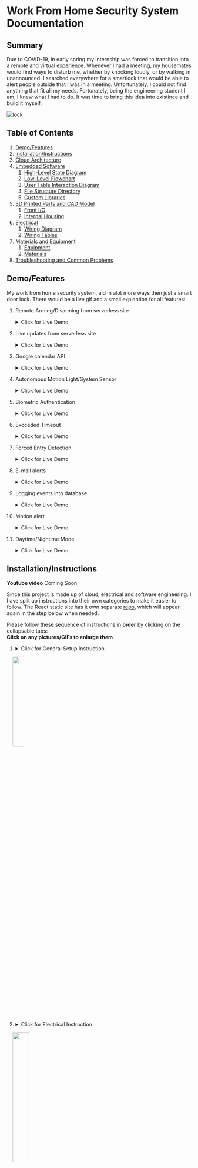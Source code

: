 # Work From Home Security System Documentation

## Summary
Due to COVID-19, in early spring my internship was forced to transition into a remote and virtual experience. Whenever I had a meeting, my housemates would find ways to disturb me, whether by knocking loudly, or by walking in unannounced. I searched everywhere for a smartlock that would be able to alert people outside that I was in a meeting. Unfortunately, I could not find anything that fit all my needs. Fortunately, being the engineering student I am, I knew what I had to do. It was time to bring this idea into existince and build it myself. 

<!--- ! This is the scanning picture [Project_Image](https://github.com/KevyVo/Smart-Doorlock/blob/table/Images/finger.jpg) -->
![lock](media/Gif/calendar.gif)

## Table of Contents

1. [Demo/Features](https://github.com/KevyVo/wfh-security-system#demofeatures)
2. [Installation/Instructions](https://github.com/KevyVo/wfh-security-system#installationinstructions)
3. [Cloud Architecture](https://github.com/KevyVo/wfh-security-system#cloud-architecture)
4. [Embedded Software](https://github.com/KevyVo/wfh-security-system#embedded-software)
   1. [High-Level State Diagram](https://github.com/KevyVo/wfh-security-system#high-level-state-diagram)
   2. [Low-Level Flowchart](https://github.com/KevyVo/wfh-security-system#low-level-flowchart)
   3. [User Table Interaction Diagram](https://github.com/KevyVo/wfh-security-system#user-table-interaction-diagram)
   4. [File Structure Directory](https://github.com/KevyVo/wfh-security-system#file-structure-directory)
   5. [Custom Libraries](https://github.com/KevyVo/wfh-security-system#custom-libraries)
5. [3D Printed Parts and CAD Model](https://github.com/KevyVo/wfh-security-system#3d-printed-parts-and-cad-model)
   1. [Front I/O](https://github.com/KevyVo/wfh-security-system#front-io)
   2. [Internal Housing](https://github.com/KevyVo/wfh-security-system#internal-housing)
6. [Electrical](https://github.com/KevyVo/wfh-security-system#electrical-1)
   1. [Wiring Diagram](https://github.com/KevyVo/wfh-security-system#wiring-diagram)
   2. [Wiring Tables](https://github.com/KevyVo/wfh-security-system#wiring-tables)
7. [Materials and Equipment](https://github.com/KevyVo/wfh-security-system#materials-and-equipment)
   1. [Equipment](https://github.com/KevyVo/wfh-security-system#equipment)
   2. [Materials](https://github.com/KevyVo/wfh-security-system#materials)
8. [Troubleshooting and Common Problems](https://github.com/KevyVo/wfh-security-system#troubleshooting-and-common-problems)

## Demo/Features

My work from home security system, aid in alot more ways then just a smart door lock. There would be a live gif and a small explantion for all features:

1.  Remote Arming/Disarming from serverless site</br><details> 
     <summary>Click for Live Demo</summary>
     
     ### Override Trigger
     1. In the gif the main.py file is waiting for a trigger when the user want to diable the alarm system.
        - ![unlock](media/Gif/unlock_override.gif)
     2. In the gif the main.py file is waiting for a trigger when the user want to arm the alarm system.
        - ![lock](media/Gif/lock_overide.gif)
   </details>

2.  Live updates from serverless site</br><details> 
     <summary>Click for Live Demo</summary>
     
     ### Live update
     - Will update all information relating to the last or cuurent state of the door, either by moblie browser or web browser.
       - ![web](media/Gif/site.gif)
       - <img src="media/Gif/mobilesite.gif" width="38%" height="38%">
   </details>

3.  Google calendar API</br><details> 
     <summary>Click for Live Demo</summary>
     
     ### Google Calendar
     - This will read continously from your google work calendar and alert other outside your door not to distrub during these hours.
       - ![google](media/Gif/calender2.gif)
   </details>

4.  Autonomous Motion Light/System Sensor</br><details> 
     <summary>Click for Live Demo</summary>
     
     ### Light/System Sensor
     - The light and security system will turn on with motion and turn off after 5 mins of no activity. The sensor will work in the darkest condtions.
       - ![dark](media/Gif/dark2.gif)
   </details>

5.  Biometric Authentication</br><details> 
     <summary>Click for Live Demo</summary>
     
     ### Fingerprint Scanner
     - Authenticate authorize user to gain access to the room with their pre-regsiter fingerprint, the light will also blink a certain colour depending on the assessment. It will also save any fail fingerprint on local storage for identifying potential unauthorized events.
       - Correct Fingerprint (Blink Green)
       - ![correct](media/Gif/correct.gif)
       - Incorrect Fingerprint (Blink Red)
       - ![Incorrect](media/Gif/incorrect.gif)
   </details>

6.  Excceded Timeout</br><details> 
     <summary>Click for Live Demo</summary>
     
     ### Timeout
     - Will set a timeout of 5 mins after 3 continous authenication failures, every addtion failure will be (timeout= tries * 5 mins). This will reset after one correct authernication. It will also save any fail fingerprint on local storage for identifying potential unauthorized events.
       - ![timeout](media/Gif/timeout.gif)
   </details>

7.  Forced Entry Detection</br><details> 
     <summary>Click for Live Demo</summary>
     
     ### Forced Entry Detection
     - Will sound an alarm once the door is open with any proper autheication or break in. The alarm will only turn off once a authenticated fingerprint has reset the alarm.
       - ![fsd](media/Gif/fed.gif)
   </details>

8.  E-mail alerts</br><details> 
     <summary>Click for Live Demo</summary>
     
     ### Alerts
     - There are 3 events that will send e-mails on
      1. Force Entry Dectection Triggered
          + ![force](media/Images/Screenshots/Force.PNG)
      2. Correct fingerprint to deactivate the alarm
          + ![reset](media/Images/Screenshots/Reset.PNG)
      3. Fail fingerprint with the fail printed attached to e-mail (In real e-mail the fingerprint would not be blurred)
          + ![fail](media/Images/Screenshots/Failed.PNG)
   </details>

9.  Logging events into database</br><details> 
     <summary>Click for Live Demo</summary>
     
     ### Logging
     - Will recored all events of the state of the door in a database for security purposes.
       - ![database](https://github.com/KevyVo/Smart-Doorlock/blob/master/Images/Screenshots/database.PNG)
   </details>

10.  Motion alert</br><details> 
     <summary>Click for Live Demo</summary>
     
     ### Logging
     - Red and Green light will blink simultaneously if there is motion on the other side of the door.
       - ![motiond](media/Gif/omotion.gif)
   </details>

11.  Daytime/Nightime Mode</br><details> 
     <summary>Click for Live Demo</summary>
     
     ### Sound Change
     1.  8AM - 8PM the alarm buzzer will make sound when in use
     2.  8PM - 8AM the alarm buzzer will be disable for nightime use
         - ![dn](media/Images/Daynight.png)
   </details>

## Installation/Instructions

**Youtube video**
Coming Soon
<!--- [![IMAGE ALT TEXT HERE](http://img.youtube.com/vi/YOUTUBE_VIDEO_ID_HERE/0.jpg)](http://www.youtube.com/watch?v=YOUTUBE_VIDEO_ID_HERE) -->

Since this project is made up of cloud, electrical and software engineering. I have split up instructions into their own categories to make it easier to follow. 
The React static site has it own separate [repo](https://github.com/KevyVo/wfh-serverless-site), which will appear again in the step below when needed.

Please follow these sequence of instructions in **order** by clicking on the collapsable tabs:</br> **Click on any pictures/GIFs to enlarge them**

1.  <details>
     <summary>Click for General Setup Instruction</summary>
     
     ### General Setup
     1. Gather the materials and make sure you have aquired or have access to the required equipment, found [here](https://github.com/KevyVo/Smart-Doorlock#materials-and-equipment)
     2. Start the 3D print of the Front and Back IO, these prints will take about 1-2 days to 3D print, click here for [files](https://github.com/KevyVo/Smart-Doorlock/tree/master/Cad)
        + There should be 4 total seprate prints
        + These prints will take 1-2 days depending if you deviate from the recommended print settings
        + If you use prusasilcer like me, I highly recommend using these settings here
        + You can find the files here 
     3. Setup the Raspberry Pi
        + RECONMEND: I would use remote access methods like VNC Viewer or SSH, it makes it much easier to control the pi instead of direct connection
        1. Please follow this setup tutorial [here](https://www.tomshardware.com/reviews/raspberry-pi-headless-setup-how-to,6028.html), once completed move onto step b
        2. Please clone this repo to the pi <br/>```git clone https://github.com/KevyVo/Smart-Doorlock ```
        3. cd into the the requirements folder<br/> ```cd Smart-Doorlock/requirments/```
        4. Install the requirements<br/> ```pip install -r require2.txt -r require3.txt```
           + You can also do this inside a virtual environment(venv) if you want
     4. Move onto the Electrical Instructions
   </details>
        &nbsp;&nbsp;&nbsp; <img src="https://github.com/KevyVo/Smart-Doorlock/blob/master/Images/CAD/Back/Back_wide.png" width="25%" height="25%">

2.  <details>
     <summary>Click for Electrical Instruction</summary>

     ### Electrical

     For a larger image of the wiring diagram and wiring table, please click [here](https://github.com/KevyVo/Smart-Doorlock#electrical-1)

     1. I would recomend testing all of your components indivdially first to see if there are any defects/problems
        1. Go to the Test directory
        2. Select desired component base on the python file
        3. Follow the comment instrutions in the py file of what gpio pins to connect to
        + If the python file does not run in the ide, run it in the terminal using python3 command</br> ```python3 component_name.py```
        + By doing this you will understand how each component behaves and interacts with each other, and assures that it is free of defect
     2. cd into the ```cd Smart-Doorlock/Components/pyfingerprint/example_enroll```
        + I am still working on a feature to enroll your fingerprint using a button on the static- please stay posted! For now, use this method, unless you want to help the project add to it :)
     3. Run the file either in the terminal or ide
        + Congrats! Your fingerprint has been enrolled locally to the system
     4. When connecting the dupoint connectors, make sure you can disconnect the male to female cable apart. This will be useful for mounting installtion later.
        + <img src="media\Images\Connected_separted.jpg" width="75%" height="75%">
        + <img src="media\Images\Connected_label.jpg" width="75%" height="75%">
     5. Label all cables like this; it make the rewiring installtion easier later on
        + <img src="media\Images\label_close.jpg" width="75%" height="75%">
     6. Connect and solder all the electical connections using this diagram and connection tables found here
        + RECOMMENDED: I personally connect all the connections and components on a protyping breadboard before moving onto the solderable PCB
        + <img src="media\Images\BB.jpg" width="75%" height="75%">
        + Run the script ```non-cloud base script```
     7. Run the non cloud base script, to test how all the components will work all together
        + If you see any warnings that do not effect your program, just ignore them for now
     8. If everything was successful please move onto Cloud instructions 
   </details>

   &nbsp;&nbsp;&nbsp; <img src="https://github.com/KevyVo/Smart-Doorlock/blob/master/Electrical/Images/Lock_wiring_bb.png" width="30%" height="30%">

3.  <details>
     <summary>Click for Cloud/Software Instruction</summary>

     If you want to read more about how the cloud architecture works please click [here](https://github.com/KevyVo/Smart-Doorlock#cloud-architecture)

     If you want to read more about the flow of the software, please click [here](https://github.com/KevyVo/Smart-Doorlock#embedded-software)

     ### AWS Setup
      1. Sign up for a AWS account (if you already have a account you can skip this step)
         + Follow this [guide](https://docs.aws.amazon.com/polly/latest/dg/setting-up.html) for help if needed 
         + AWS is free if you stay below the free teir limit (we won`t even get close to hitting the limit in this project); AWS is also cheap for personal use if you go over the limit. 
      2. Setup a new IAM user- make sure to give programmatic access and console access and AdministratorAccess policy (you can add the appropriate policy if you know what you are doing)
         + <img src="media\Images\Screenshots\Create_user.png" width="75%" height="75%">
         + ![policy](media/Images/Screenshots/userpolicy.png)  
      3. Retrieve the credential for later use
      4. Open up the terminal on the Pi and enter:</br>```aws configure```
      5. Enter that AWS account credentional; please refer to the screenshot for futher assitance and [link](https://docs.aws.amazon.com/polly/latest/dg/setup-aws-cli.html)
         + ![config](media/Images/Screenshots/config.png)
     ### AWS Iot Core (PubSub)
      1.  We need to sign into the aws console and go to AWS Iot core
      2.  Go to Manage->Things->Regsister a thing
          + ![things](media/Images/Screenshots/thingsboth2.png)
      3.  Click create a single thing and Give your thing name, scroll down and tap on the Next button and then you are immediately offered the one-click certificate generation option. An individual X.509 certificate per device is the recommended way of interacting with AWS IoT services from devices, offering the ability to burn the private key into the device upon enrolment that is then never transferred across the internet alongside requests, a security win. Download the certificate and private key for each device, and also a root CA. Make sure to hit that activate button so the certificate can be used. finish the process by clicking on the “Done” button.
          + ![cert](https://github.com/KevyVo/Smart-Doorlock/blob/master/Images/Screenshots/real-time-door.png)
          + ![cert](https://github.com/KevyVo/Smart-Doorlock/blob/master/Images/Screenshots/Create_things.png)
          + ![cert](media/Images/Screenshots/AWS-IoT-core-Certificates-download.png)
      4.  Next point is to create and attach a policy to the certificate, authorizing the authenticated device to perform IoT actions on IoT resources. for this tap on the “secure” tab from the AWS IoT menu which is on the left side, later go for the policies section. Now tap on the button named “Create” which is on the top right corner beside the iot-notifications Icon. give your policy name and fill the fields(Action, Resource ARN ) with a star “*” and check to Allow for Effect option then press the “create” button.
      5.  Now tap on the certificates section which is right above the policies section, You will see a certificate which you have created earlier, tap on the three dots and choose to attach the policy, a pop will come showing your existing policies, check on the recent policy that you have created and attach. That’s it you have successfully created a thing, generated a certificate and attached policy to it.
      6.  You can find the endpoint here
          + ![endpoint](media/Images/Screenshots/endpoint.png)
      7.  I recommend putting all the files/cerficates in the empty directory I premade called "Credtionals"
          + The endpoint can found here
      8.  Fill out the appropriate lines out with the correct pathing in the main.py</br>
            ```
            awshost = "xxxxxxxxxxxxxx-ats.iot.us-east-2.amazonaws.com" # Endpoint
            awsport = 8883 # Port no. 
            clientId = "xxxxxxxx" # Thing_Name
            thingName = "xxxxxxxxxx" # Thing_Name
            caPath = "/home/pi/xxxxxxxx/xxxxxxxx.pem" # Root_CA_Certificate_Name
            certPath = "/home/pi/xxxxxxxx/xxxxxxxx-certificate.pem.crt" # <Thing_Name>.cert.pem
            keyPath = "/home/pi/xxxxxxxx/xxxxxxxx-private.pem.key" # <Thing_Name>.private.key
            ```
      9.  We can test the if the pubsub is working using this script ```python only-pubsub.py```
      10. You should be able to see a Message sent on the ide or terminal when you scan your fingerprint or change the state of the door
          + ![message](media/Images/Screenshots/pi_term.png)
      11. You can see the data be pushed to AWS Iot core buy going to AWS Iot Core->Test
          1.  Subcribe to topic(it the thingname filled out above)
          2.  Everything can be default
          3.  Hit Subscribe to topic
          4.  You should see a message send like this on your browser
             + ![Test](media/Images/Screenshots/Test1.png)
     ### User Table interaction
     This diagram shows how the User table interacts with the main python script; to learn more about it click [here](https://github.com/KevyVo/Smart-Doorlock#user-table-interaction-diagram)</br>
      <img src="media/Images/Diagrams/Fingerprint/Fingerprint_lookup.png" width="75%" height="75%">
      - We are going to build this table in the following step
     ### AWS Dynamodb (Database)
      1. Navigate to AWS Dynamodb and make a new Table label: User
         + ![user](media/Images/Screenshots/Create_user.png)
         + This will be the user database, for now you either have to setup the user using the python script or manually using these fields, I am working on add user using the react site on a future feature.
      2. Fill out the parameter of the table like this
          +  ![para](media/Images/Screenshots/create_table_user.png)
          +  Make a diagram of how the user and the fingerprint and the main.py interact with each other
      3. Navgaite to AWS Iot Core->Act and Click on Create a rule
         + ![create](media/Images/Screenshots/Create Rule.png)
      4. Enter ```real-time-door``` for Name
         + ![real](media/Images/Screenshots/real-time-door.png)
      5. Under Rule query statement, choose the latest version from the Using SQL version list.</br>For Rule query statement, enter: ```SELECT * FROM `Smart_Lock` ```
         + ![ts](media/Images/Screenshots/fill_rule.png)
      6. Click add Action
         + ![add](media/Images/Screenshots/add_action.png)
      7. On Select an action, choose to Insert a message into a DynamoDB table and then choose Configure action.
          + ![db](media/Images/Screenshots/selectdb.png)
      8.  On Configure action, choose to create a new resource.
          + ![Role](media/Images/Screenshots/create_role.png)
      9.  On the Amazon DynamoDB page, choose Create table.
      10. When creating the DynamoDB table, enter ```Users``` for table name. In Partition key, enter ```date```. Select Add sort key, and then enter ```unix``` in the Sort key field. Choose String for date (partition Key) and choose Number for unix (sort key) and then check Use Default settings.Now choose to Create as marked in the below screenshot.
          +  I would reccommend follow what I put exactly unless you know what you are doing because my script will being look for these exact key names
          +  ![log](media/Images/Screenshots/create_logs.png)
      11. It takes a few seconds to create your DynamoDB table. Close the browser tab where the Amazon DynamoDB console is open. If you don’t close the tab, your DynamoDB table is not displayed in the Table name list on the Configure action page of the AWS IoT console.
      12. On Configure action, First of all, refresh the resources by clicking on the refresh sign between the Table name drop down and Create a new resource button. Then choose your new table from the Table name list.
          + ![menu](https://github.com/KevyVo/Smart-Doorlock/blob/master/Images/Screenshots/pull_down.PNG)
      13. In Create a new role, enter a unique name, and then choose to Create role.
          + ![role](media/Images/Screenshots/create_newrole.png)
      14. Choose Add action
      15. Choose Create rule.
      16. After the successful creation of the rule, you will see the following screenshot.
          + ![rule](media/Images/Screenshots/Rule_overview.png)
      17. To see if your AWS Iot Core has logged your events, you can go to AWS Dynamodb and click on the table you just created
      18. Click on items and you will see your last couple of messages that was sent from your pi
          + ![logs](media/Images/Screenshots/logs.png)

      ### E-mail alert
     **For right now this only work with G-mail account**
      1. Navigate to the file cred/e-mail.txt
      2. Fill out your credtional in the format of the placeholder  and save the text file (This will be the sender e-mail)
      3. Go to the main.py and replace the placeholder of the receving e-mail
      4. If this section was successful you shoud recieve e-mail only for 3 events
         1. Force Entry Dectection Triggered
             + ![force](media/Images/Screenshots/Force.PNG)
         2. Correct fingerprint to deactivate the alarm
             + ![reset](media/Images/Screenshots/Reset.PNG)
         3. Fail fingerprint with the fail printed attached to e-mail (In real e-mail the fingerprint would not be blurred)
             + ![fail](media/Images/Screenshots/Failed.PNG)
   </details>
      &nbsp;&nbsp;&nbsp; <img src="https://github.com/KevyVo/Smart-Doorlock/blob/master/Images/Diagrams/Cloud/Final/SmartLock_Cloud.PNG" width="30%" height="30%">
   

4.  <details>
     <summary>Click for Static Site Instruction</summary>
     
     ### Static Site
     <img src="media/Images/Diagrams/Cloud/Final/cloud_site.PNG" width="75%" height="75%">

     1. Since the static repo had to be a different repo, I have tranfer the instruction for portion onto the static [repo](https://github.com/KevyVo/wfh-serverless-site)
     2. Please return here after completion of the static site repo
     3. Congrats! If everything works, the only thing we still need to do is mount it onto our door. Move onto the Mounting instrutions
   </details>
        &nbsp;&nbsp;&nbsp; <img src="media\Images\Screenshots\react_phone.png" width="20%" height="20%">

5.  <details>
     <summary>Click for Smart Lights Instruction</summary>
     
     ### Smart Light Control
     As of now, this device is only compatiable with Philips Hue Lights (mention in Material list)
     1. The lights and Hue bridge should be installed normally with the regular instrutions
        + <img src="media\Images\hue.jpg" width="35%" height="35%"> 
     2. You know need to find what is the Hue bridge IP address, there are a couple method on how to find this ip:
        1. Accessing your router using the browser
        2. A windows scanner called [Advanced IP Scanner](https://www.advanced-ip-scanner.com/)
        3. [Nmap](https://www.raspberrypi.org/documentation/remote-access/ip-address.md) scanning
         + ![router](media/Images/Screenshots/Router.PNG)
     3. Make sure that all the lights have recognizeble names on your smartphone app
     4. Call the Hue bridge API by typing this into your browser, URL:</br>```http://<IP>/debug/clip.html``` Use the IP we retrieve above
     5. We need to create user to use the api
        + On the page fill out the parameter like this:</b>
           ```
           URL: /api
           Message Body:
            {"devicetype":"TestApp#RaspberryPi"}
           ```
        + <img src="media\Images\Screenshots\username.PNG" width="50%" height="50%">      
      1. Press the Hue bridge button, then in the following 30 seconds hit the POST button to run the query
         + ![bridge](media/Images/philps_2.jpg)
      2. A username should now be generated; please record the username somewhere. We will need this information later.
      3. We will now call all the lights to idenify their names; this will ensure that both lights are connecting with the API
        + Fill in the parameter like this:</br>
          ```
          URL: /api/<username>/lights
          (Replace <username> by the one you got in the previous step (long random string))
          ```
      4. Press the GET button
         + On successful response you should see the names of each light 
         + <img src="media\Images\Screenshots\lights.PNG" width="50%" height="50%"> 
      5.  One last test is to turn off one of the lights
         + Fill ther parameter like this:</br>
           ```
           URL:/api/<username>/lights/2/state
           Message Body:
            {"on":false}
           ```
      6.  Press the PUT Button
          + On a successfull call you should see your light switch off
          + <img src="media\Images\Screenshots\turn_off.PNG" width="50%" height="50%"> 
      7.  Navigate to ```Smart-Doorlock/Classes/lock_lib.py```
      8.  Open the file in a IDE and replace the placeholder #IP Address with the IP of the Hue bridge 
      9.  Save and close the file
      10. Run the python file ```Smart-doorlock/Test/Smartlightmain.py``` in the terminal
      11. Try unlocking and Locking your door using your fingerprint.<br>The light should flash green on successful fingerprint authention and flash red on incorrect fingerprint
          + <img src="media\Images\Acess.jpg" width="70%" height="70%"> 
          + <img src="media\Images\Red_fail.jpg" width="70%" height="70%">
      12. If the lights work properly with the python file, move on to the Google Calendar Instructions
   </details>
        &nbsp;&nbsp;&nbsp; <img src="media\Images\Brands\PhilipsHuePanel.jpg" width="20%" height="20%">

6.  <details>
     <summary>Click for Google Calendar Instruction</summary>
     
     ### Meeting Detection
     1. Sign into your google account, using the same address as the E-mail alart
     2. Navigate to google calendar and make a differnt calendar called Work
     3. Make a Fake meeting from now until four hours from now. 
       + The title has to contain the word Meeting in it and assign to the work calendar
       + ![event](media/Images/Screenshots/Create_Meeting.png)
     4. Click on this [link](https://developers.google.com/calendar/quickstart/python), You only need to do step one of the google guide by clicking the blue button: Enable the Google Calendar API
       + It will create a new Cloud Platform project and automatically enable the Google Calendar API and make a credentionals.json for us to use
       + ![blue](media/Images/Screenshots/Google_api.png)
     5. Navigate to the directoty and run Smart-Doorlock/G-Cal/gen_pickle.py
       + A window should appear to sign in and give authentican to this python file, it also geneerate a token for future uses
     6. Now we can run the final script
     7. Open a terminal and Navigate then run the file Smart_Doorlock/Src/main.py
       + I found that it runs smoother in the terminal for long term use
       + ![term](media/Images/Screenshots/Cal_term.png)
     8. The IO diplay should also know display a active meeting when motion is detected
       +  <img src="media\Images\meeting.jpg" width="75%" height="75%">
     9.  Congrats! The entire system works now, move onto Mounting instrutions
   </details>
        &nbsp;&nbsp;&nbsp; <img src="media\Images\Brands\calendar.jpg" width="20%" height="20%">

7.  <details>
     <summary>Click for Assembly and Mounting Instruction</summary>
     
     ### Assembly
     1. Insert the all components to the front IO like this
      + <img src="media\Images\welcome.jpg" width="60%" height="60%">
      + <img src="media\Images\inside_glue.jpg" width="50%" height="50%">
     2. Use the hot glue gun to keep everything secure, be careful not to touch the 3d print. The heat will burn/damage the print.
      + <img src="media\Images\fan.jpg" width="50%" height="50%">
     3. Attach the PCB to the base plate of the door mount
      + <img src="media\Images\base_attach.jpg" width="50%" height="50%">
     4. Attach all the components to the back of the IO like this
      + <img src="media\Images\both.jpg" width="50%" height="50%">
     5. Drill 3 holes on the cover 
     6. Put the 3 x M3 bolts and nuts to secure cover to the base by using the hinge
      + <img src="media\Images\hardware.jpg" width="50%" height="50%">
      + <img src="media\Images\hinge.jpg" width="50%" height="50%">
   
     ### Mounting
     1. Pick a spot where you like the housing to be placed and drill a 1/4 inch hole 
        + <img src="media\Images\Hole.jpg" width="50%" height="50%">
     2. Mount the Front IO to the door using the 4x10mm serews
        + <img src="media\Images\open6.jpg" width="50%" height="50%">
     3.  Mount the reed switch to top of the door
     4. + <img src="media\Images\Reed.jpg" width="50%" height="50%">
     5.  Connect the reed pin to the pi
     6.  Mount the electromagent to the top of the door 
         + <img src="media\Images\eLock.jpg" width="50%" height="50%">
     7.  Connect the electromagent to the relay
        + WARNING: be careful using a electromagnet, these magnet can seriously hurt you due to the crushing magnetic attraction force
     8.  Attach the Front mounting base to the other side of door and use a level to ensure that it is straight
         <img src="media\Images\level.jpg" width="50%" height="50%">
     9.  Route the wires through the hole and push the cover onto base until flush with the door
         <img src="media\Images\flush.jpg" width="50%" height="50%">
     10. Reconnect the wires using the labels from earlier
          + <img src="media\Images\sheet.jpg" width="50%" height="50%">
          + I recommend taping a printed sheet of the GPIO to the door while wiring as a reference. This makes it so much easier.
          + <img src="media\Images\tape.jpg" width="50%" height="50%">
     11. Connect the Power to usb c on the pi(For now the power will be deliver from the wall, I am looking to making a long lasting battery solution.)
     12. Close the lid, the magnets will attach onto the metal serews holding onto the door
         <img src="media\Gif\back_loop.gif" width="50%" height="50%">
     13. Plug in the electromagent power
     14. VNC or SSH into the pi and run the file ```Smart-doorlock/main.py``` in the terminal
     15. Congrats! You have just join the advanced smart security system club. No more bursting into your room!
   </details>
        &nbsp;&nbsp;&nbsp; <img src="media\Images\Brands\Wrench.png" width="20%" height="20%">

## Cloud Architecture

![Cloud_Map](https://github.com/KevyVo/Smart-Doorlock/blob/master/Images/Diagrams/Cloud/Final/SmartLock_Cloud.PNG)

The majority of the web services I used is Amazon Web Services(AWS). Here are the reasons I why I used AWS. Firstly, I was the most comfortable using AWS because of my experience working at Amazon with AWS. Secondly, it has the service AWS IOT Core which the other companies do not offer a PubSub system. You can also used AWS SNS too instead of using the STMP server. I did this because using a STMP server would be free instead of paying for each message send by AWS SNS. The fingerprint files are stored on the local drive of the raspberry for security, instead of being uploaded to S3. My current stack of AWS is free, as I was below the 5GB free teir limit. The only thing I had to pay for was my one time website domain, heimdallr.ca.

## Embedded Software 

### High-Level State Diagram

The diagram represent will how the main.py states change depending on the inputs and sensor data.
You can download/enlarge the image by clicking on it.

![High_Level](https://github.com/KevyVo/Smart-Doorlock/blob/master/Images/Diagrams/State_Diagram/State_Diagram.png)

### Low-Level Flowchart

The flowchart explain every logic decisions in a very low-level.
You can download/enlarge the image by clicking on it.

![Flow](https://github.com/KevyVo/Smart-Doorlock/blob/master/Images/Diagrams/FlowChart/Flowchart.png)

### User Table Interaction Diagram
![Table](media/Images/Diagrams/Fingerprint/Fingerprint_lookup.png)
<details>
  <summary>Click for explanation</summary>
  
### Explaintion
1. User scan fingerprint on scanner
2. The fingerprint image get converted into a characteristic text buffer file. The file contain the unqie features of every different fingerprint then stores it into this buffer file.
3. The characteristic file now compares itself to the other key characteristic in the local database. Every different fingerprint file has a index slot that corresponds to it characteristic file.
4. If the buffer file matach over 60% similarity to local characteristic file it will go to the AWS Dyanmodb User Table and lookup the corresponding index number. If not match was found, a value of -1 will be return.
5. AWS Dyanmodb Table will now return all the infomation corresponding to the index number back to the main.py to authenicate the user.

</details>

### File Structure Directory
```
wfh-security-system (root)
├───cad
│   ├───Back
│   │   └───Mk3s
│   └───Front_IO
│       └───Mk3s
├───electrical
│   └───Images
├───libs
│   ├───creds
│   ├───custom
│   ├───phue
│   ├───pyfingerprint
│   │   ├───doc
│   │   └───src
│   │       ├───debian
│   │       │   └───source
│   │       └───files
│   │           ├───examples
│   │           └───pyfingerprint
│   └───raspberrypi-lcd
├───media
│   ├───Gif
│   └───Images
│       ├───Brands
│       ├───CAD
│       │   ├───Back
│       │   └───Front
│       ├───Diagrams
│       │   ├───Cloud
│       │   │   ├───Final
│       │   │   └───Icons
│       │   ├───Fingerprint
│       │   ├───FlowChart
│       │   └───State_Diagram
│       └───Screenshots
├───requirements
├───src
└───test
    ├───Button
    ├───Buzzer
    ├───Calendar
    ├───Combine
    ├───DB
    ├───E-mail
    ├───Lcd
    ├───Led
    ├───Main
    ├───Pir
    ├───Pubsub
    ├───Reed
    ├───relay_lock
    └───Scrap
```

### Custom Libraries

I have created these 7 custom libraries to interact with the main.py file as the main driving file.

1. lcd_lib.py
   - Responsibilty: 
     - Provides a class intake a string and convert it to bits to display the string on the LCD
2. lock_lib.py
   - Dependency: 
     - lcd_lib
     - awsIOT_lib
   - Responsibilty: 
     - Handles all of the locking and re-locking logic
     - Handles all the buzzer sounds and lights sequence
     - Send state messages to AWS IOT Core
3. db_lib.py
   - Responsibilty:
     - Checks if the table exist, if no table then create a new table
     - Retrieve information from tables
     - append items
4. awsIOT_lib.py
     - Responsibilty:
       - Connects to the AWS Iot Core
       - Publish MQTT messages
5. awsIOT_sub.py
     - Responsibilty:
       - Connects to the AWS Iot Core
       - Constantly listen to the command sent from React site
6. GCAL_lib.py
      - Responsibilty: 
        - Connects to the Google calendar api
        - Constantly listen to work calendar for event and event changes 
7. mail_lib.py
      - Responsibilty:
        - Connects to SMTP server
        - Send e-mails from lock e-mail to user email

## 3D Printed Parts and CAD Model

### Print Settings

For Prusasilcer my [3mf](https://github.com/KevyVo/Smart-Doorlock/blob/master/Cad/Front_IO/Mk3s/Front_IO.3mf) file has all of the print settings, just set the machine to other models if you are not using a Prusa i3 MK3s</br>

<img src="https://github.com/KevyVo/Smart-Doorlock/blob/master/Images/CAD/Back/Print_back.PNG">

<details>
  <summary>Click for Cura silcer</summary>

  ### Cura
   - Cura Normal profile
   - Nozzle 0.4mm (haven`t tested other nozzles)
   - Infill density: 20%
   - Skirt: 3 layers
   - Support from build plate only
</details>

<details>
  <summary>Click for other silcers</summary>

  ### Other
   - Support from build plate only
   - Nozzle 0.4mm (haven`t tested other nozzles)
   - Infill density: 20%
   - Skirt: 3 layers
   - First layer speed 20mm/s
   - Perimeters: 45mm/s
   - Infill speed: 80mm/s
</details>


### Front I/O

Click [here](https://github.com/KevyVo/Smart-Doorlock/tree/master/Cad/Front_IO) for CAD files</br>

Click [here](https://github.com/KevyVo/Smart-Doorlock/blob/master/Cad/Front_IO/Mk3s/Front_IO.3mf) for 3mf/gcode for Prusa i3 MK3

**Front**
![Frontio](https://github.com/KevyVo/Smart-Doorlock/blob/master/Images/CAD/Front/Front_wide.png)

<details>
  <summary>Click for more Photos</summary>
  
**Rear** 
![reario](https://github.com/KevyVo/Smart-Doorlock/blob/master/Images/CAD/Front/Front_wideback.png)

**Waiting for Scan**
![scan](https://github.com/KevyVo/Smart-Doorlock/blob/master/Images/finger.jpg)

**Inside**
![inside](https://github.com/KevyVo/Smart-Doorlock/blob/master/Images/open2.jpg)

**Custom PCB**
![PCB](https://github.com/KevyVo/Smart-Doorlock/blob/master/Images/open6.jpg)

**Print**
![print](https://github.com/KevyVo/Smart-Doorlock/blob/master/Images/CAD/Front/Print_front.PNG)

</details>

---

### Internal Housing

Click [here](https://github.com/KevyVo/Smart-Doorlock/tree/master/Cad/Back) for CAD files</br>

Click [here](https://github.com/KevyVo/Smart-Doorlock/blob/master/Cad/Back/Mk3s/Back.3mf) for 3mf/gcode for Prusa i3 MK3

**Front**

![Back](https://github.com/KevyVo/Smart-Doorlock/blob/master/Images/CAD/Back/Back_wide.png)

<details><summary>Click for more Photos</summary>
<p>

**CAD Inside**
![interalrear](https://github.com/KevyVo/Smart-Doorlock/blob/master/Images/CAD/Back/Door_mountwide.png)

**CAD Rear**
![rearmount](https://github.com/KevyVo/Smart-Doorlock/blob/master/Images/CAD/Back/Mountback_wide.png)

**Inside**
![open](https://github.com/KevyVo/Smart-Doorlock/blob/master/Images/openC.jpg)

**Cover**
![cover](https://github.com/KevyVo/Smart-Doorlock/blob/master/Images/cover.jpg)

**Print**
![Back](https://github.com/KevyVo/Smart-Doorlock/blob/master/Images/CAD/Back/Print_back.PNG)

</p>
</details>

## Electrical

### Wiring Diagram

If the image is to small you can click and download the image.
There are also corresposing wiring tables below if the diagram need more clearifcation.
![Flow](https://github.com/KevyVo/Smart-Doorlock/blob/master/Electrical/Images/Lock_wiring_bb.png)

<details>
  <summary>Click for more Photos</summary>
  
![W1](https://github.com/KevyVo/Smart-Doorlock/blob/master/Images/openC.jpg)

</details>

### Wiring Tables
<details>
  <summary>Click for Stand Alone Components Table</summary>

  BB GND = Breadboard Ground</br>
  BB POS = Breadboard Positive</br>
  PIR = Passive Infor read Sensor
  
| **From** | **To** | **Wire Colour** | **Component** |
|:----:|:----:|:----:|:----:|
|#1(3v3)|Fan Pos|Red|Cooling Fan|
|#9(GND)|Fan Neg|Black|Cooling Fan|
|#29(GPIO 5)|Reed Pos|White|Reed Switch|
|#25(GND)|Reed Neg|Black|Reed Switch|
|#4(5V)|PIR Pos|Red|PIR|
|#7(GPIO 4)|Data|Yellow|PIR|
|#14(GND)|PIR Neg|Black|PIR|
|BB GND|LED GND|Black|LCD|
|BB POS|LED Power|Red|LCD|
|#12(GPIO 8)|DB7|Orange|LCD|
|#16(GPIO 23)|DB6|Grey|LCD|
|#18(GPIO 24)|DB5|Brown|LCD|
|#22(GPIO 25)|DB4|Cyan|LCD|
|#10(GPIO 15)|E|White|LCD|
|BB GND|R/W|Black|LCD|
|#28(ID_SC)|RS|Light Brown|LCD|
|BB GND|V0|Black|LCD|
|BB Pos|VDD|Red|LCD|
|BB GND|LCD1|Black|LCD|
|#40(GPIO 21)|Buzzer Pos|Red|Buzzer 1|
|#39(GND)|Buzzer Neg|Black|Buzzer 1|
|#38(GPIO 20)|Buzzer Pos|Red|Buzzer 2|
|#34(GND)|Buzzer Neg|Black|Buzzer 2|
</details>

<details>
  <summary>Click for Resistor Componets Table</summary>

  BB GND = Breadboard Ground</br>
  R = 10K ohms Resistor 
  
| **From** | **To** | **Wire Colour** | **Component** |
|:----:|:----:|:----:|:----:|
|#36(GPIO 16)|Cathode with R|Green|Green LED 1|
|BB GND|Anode|Black|Green LED 1|
|#37(GPIO26)|Cathode with R|Green|Green LED 2|
|BB GND|Anode|Black|Green LED 2|
|#31(GPIO 6)|Cathode with R|Cyan|Pushbutton 1|
|BB(GND)|Anode|Black|Pushbutton 1|
|#33(GPIO 13)|Cathode with R|Yellow|Pushbutton 2|
|BB GND|Anode|Black|Pushbutton 2|
|#35(GPIO 19)|Cathode with R|Pink|Red LED 1|
|BB GND|Anode|Black|Red LED 1|
|#13(GPIO 27)|Cathode with R|Pink|Red Led 2|
|BB GND|Anode|Black|Red LED 2|
</details>

<details>
  <summary>Click for Muti-Components Table</summary>

  There will be a table for each component in this section.

  BB GND = Breadboard Ground</br>
  BB Pos = Breadboard Postive
  
  ### Relay and Electromagent
| **From** | **To** | **Wire Colour** | **Component** |
|:----:|:----:|:----:|:----:|
|#11(GPIO 17)|Relay Data|Blue|Pi-Relay|
|BB Pos|Relay Pos|Red|Pi-Relay|
|BB GND|Relay Neg|Black|Pi-Relay|
|Electromagenet Pos|Middle Relay Slot|Red|Relay-Electromagent|
|Electromagenet Neg|Normally Closed(NC)|Black|Relay=Electromagenet|
---
  ### CP2102 and FPM10A (Serial to Fingerprint Scanner)
| **From** | **To** | **Wire Colour** | **Component** |
|:----:|:----:|:----:|:----:|
|3v3|Positive|Red|CP2102-FPM10A|
|Rx|Rx|Green|CP2102-FPM10A|
|Tx|Tx|Blue|CP2102-FPM10A|
|GND|GND|Black|CP2102-FPM10A|
</details>



## Materials and Equipment

### Equipment

If you do not own a 3D printer, there are many other ways you can gain access to one. 

Here are some possible options:
1. A University or School, most places of education now provide 3D printer for use
2. A community center
3. A friend or a famliy member
4. A maker space
5. A online/local printing service

<details>
  <summary>Click for Equipment list</summary>

  If you like to buy some of these items please consider helping support me by buying them through my affiliate links, they would be the same low price either way you purchase them.

+ [3D Printer](https://shop.prusa3d.com/en/3d-printers/180-original-prusa-i3-mk3s-kit.html) (This is the one I have, not a affiliate link)
+ [Wire Strippers](https://amzn.to/3cOpjAx)
+ [Hot Glue Gun](https://amzn.to/38X5VjR)
+ [Soldering Iron/ Soldering Station](https://amzn.to/3vGZ0Vy)
+ [Needle nose pliers](https://amzn.to/30ZeN3T)
+ [Wire cable cutter](https://amzn.to/3eXYLQ3)
+ M3 hex wrench (Usually comes with machine screws)
+ [Metal Pick](https://amzn.to/3cR56tL) (optional, used for support removal) 
+ [Serewdriver](https://amzn.to/311wsrC)
+ [Power drill](https://amzn.to/38X4iTh)
  + Philips head attachment (from screwdriver)
  + [1/8 inch drill bit](https://amzn.to/3vLtjuu)
  + [1/2 inch hole saw attachment](https://amzn.to/3f19h98)

</details>

---

### Materials

I do recommend in just using old parts from pervious projects or leftover from bulk orders. You can try to also find some from a friend or school as well.

If you like to buy some of these items please consider helping support me by buying them through my affiliate links, they would be the same low price either way you purchase them.

<details>
  <summary>Click for Materials list</summary>

1. [Raspberry Pi 4 or 3B+](https://amzn.to/38TmEo7), any GBs is fine (I recommend pi 4)
2. [CP2104](https://amzn.to/3eXKZwI) USB to UART 
3. A Pack of [Dupoint connectors](https://amzn.to/3cKZMZ0) 
4. A set of [22 gauge wires](https://amzn.to/38ZHdiB) 
5. [3D printing Filament](https://amzn.to/3tCKHzE) (I used PLA)
6. [Red LEDS](https://amzn.to/2ONz9uo) x 2 pieces
7. [Green LEDS](https://amzn.to/2ONz9uo) x 2 pieces 
8. 40mm x 40mm [Fan](https://amzn.to/3cRCXmq) 
9. 1 [Heatsink](https://amzn.to/390brC7)
10. 5V 3A [power supply](https://amzn.to/3eXT1WA) for raspberry pi 4
11. [Electromagnet](https://amzn.to/3tB2BTg)
12. [Reed switch](https://amzn.to/2OSEgcX)
13. [Pushbutton](https://www.adafruit.com/product/1010)
14. [USB type C](https://amzn.to/30WdBhK) for raspberry pi power 
15. [Fingerprint scanner](https://www.aliexpress.com/item/33040809031.html?src=google&albch=shopping&acnt=708-803-3821&isdl=y&slnk=&plac=&mtctp=&albbt=Google_7_shopping&aff_platform=google&aff_short_key=UneMJZVf&&albagn=888888&isSmbAutoCall=false&needSmbHouyi=false&albcp=7989987352&albag=90862527748&trgt=743612850874&crea=en33040809031&netw=u&device=c&albpg=743612850874&albpd=en33040809031&gclid=Cj0KCQjwl9GCBhDvARIsAFunhskQvzgE-7x6wdC-5fyLMXuyLtPinmJf92H3m2lHttFl5_B7MwnPiocaArYoEALw_wcB&gclsrc=aw.ds) (FPM10A)
16. [Solderable prototyping PCB](https://amzn.to/2OSPazp)
17. [1602 LCD](https://amzn.to/2P4pzDj)
18. [PIR sensor](https://amzn.to/31cOPKB)
19. [Passive Buzzers](https://amzn.to/3c3QCI8)
20. [Relay](https://amzn.to/38YKgri)
21. A set of 10K [resistors](https://amzn.to/3cTqP4e)
22. Small [hinge](https://amzn.to/3eUgYy1)
23. 8mmx3mm [magnets](https://amzn.to/3918Nfk) x 2 pieces
24. [Philip Smart Lights](https://amzn.to/3eXXYi3)
25. All the screws sizes and quantity 
    - [M3](https://amzn.to/2Qi4969) x 8mm Socket head x 8 pieces 
    - [7mm washers](https://amzn.to/3cIhA6U) x 4 pieces 
    - [#8](https://amzn.to/2PaIg8g) x 5/8 inches wood screws x 8 pieces 
    - Hinge screws comes with the hinge set 

</details>

## Troubleshooting and Common Problems
 
 blah blah blah :)
 

